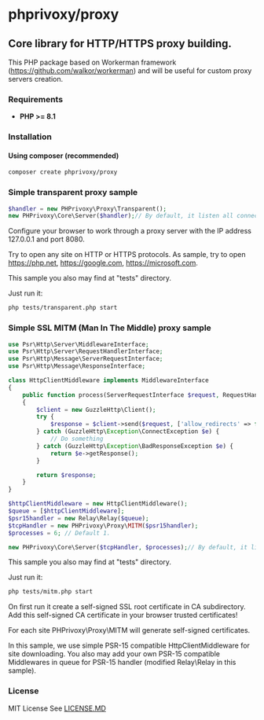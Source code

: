# phprivoxy/proxy
## Core library for HTTP/HTTPS proxy building.

This PHP package based on Workerman framework (https://github.com/walkor/workerman) and will be useful for custom proxy servers creation.

### Requirements 
- **PHP >= 8.1**

### Installation
#### Using composer (recommended)
```bash
composer create phprivoxy/proxy
```

### Simple transparent proxy sample

```php
$handler = new PHPrivoxy\Proxy\Transparent();
new PHPrivoxy\Core\Server($handler);// By default, it listen all connections on 8080 port.
```
Configure your browser to work through a proxy server with the IP address 127.0.0.1 and port 8080.

Try to open any site on HTTP or HTTPS protocols. As sample, try to open https://php.net, https://google.com, https://microsoft.com.

This sample you also may find at "tests" directory.

Just run it:
```bash
php tests/transparent.php start
```


### Simple SSL MITM (Man In The Middle) proxy sample

```php
use Psr\Http\Server\MiddlewareInterface;
use Psr\Http\Server\RequestHandlerInterface;
use Psr\Http\Message\ServerRequestInterface;
use Psr\Http\Message\ResponseInterface;

class HttpClientMiddleware implements MiddlewareInterface
{
    public function process(ServerRequestInterface $request, RequestHandlerInterface $handler): ResponseInterface
    {
        $client = new GuzzleHttp\Client();
        try {
            $response = $client->send($request, ['allow_redirects' => false]);
        } catch (GuzzleHttp\Exception\ConnectException $e) {
            // Do something
        } catch (GuzzleHttp\Exception\BadResponseException $e) {
            return $e->getResponse();
        }

        return $response;
    }
}

$httpClientMiddleware = new HttpClientMiddleware();
$queue = [$httpClientMiddleware];
$psr15handler = new Relay\Relay($queue);
$tcpHandler = new PHPrivoxy\Proxy\MITM($psr15handler);
$processes = 6; // Default 1.

new PHPrivoxy\Core\Server($tcpHandler, $processes);// By default, it listen all connections on 8080 port.
```
This sample you also may find at "tests" directory.

Just run it:
```bash
php tests/mitm.php start
```
On first run it create a self-signed SSL root certificate in CA subdirectory. Add this self-signed CA certificate in your browser trusted certificates!

For each site PHPrivoxy\Proxy\MITM will generate self-signed certificates. 

In this sample, we use simple PSR-15 compatible HttpClientMiddleware for site downloading. You also may add your own PSR-15 compatible Middlewares in queue for PSR-15 handler (modified Relay\Relay in this sample).

### License
MIT License See [LICENSE.MD](LICENSE.MD)
